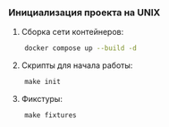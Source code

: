 ### Инициализация проекта на UNIX

1. Сборка сети контейнеров:

```bash
    docker compose up --build -d
```

2. Скрипты для начала работы:

```makefile
    make init
```

3. Фикстуры:

```makefile
    make fixtures
```